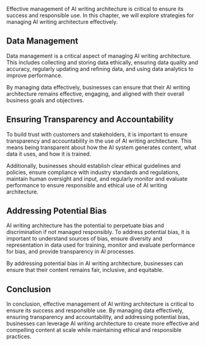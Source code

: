 

Effective management of AI writing architecture is critical to ensure its success and responsible use. In this chapter, we will explore strategies for managing AI writing architecture effectively.

Data Management
---------------

Data management is a critical aspect of managing AI writing architecture. This includes collecting and storing data ethically, ensuring data quality and accuracy, regularly updating and refining data, and using data analytics to improve performance.

By managing data effectively, businesses can ensure that their AI writing architecture remains effective, engaging, and aligned with their overall business goals and objectives.

Ensuring Transparency and Accountability
----------------------------------------

To build trust with customers and stakeholders, it is important to ensure transparency and accountability in the use of AI writing architecture. This means being transparent about how the AI system generates content, what data it uses, and how it is trained.

Additionally, businesses should establish clear ethical guidelines and policies, ensure compliance with industry standards and regulations, maintain human oversight and input, and regularly monitor and evaluate performance to ensure responsible and ethical use of AI writing architecture.

Addressing Potential Bias
-------------------------

AI writing architecture has the potential to perpetuate bias and discrimination if not managed responsibly. To address potential bias, it is important to understand sources of bias, ensure diversity and representation in data used for training, monitor and evaluate performance for bias, and provide transparency in AI processes.

By addressing potential bias in AI writing architecture, businesses can ensure that their content remains fair, inclusive, and equitable.

Conclusion
----------

In conclusion, effective management of AI writing architecture is critical to ensure its success and responsible use. By managing data effectively, ensuring transparency and accountability, and addressing potential bias, businesses can leverage AI writing architecture to create more effective and compelling content at scale while maintaining ethical and responsible practices.
